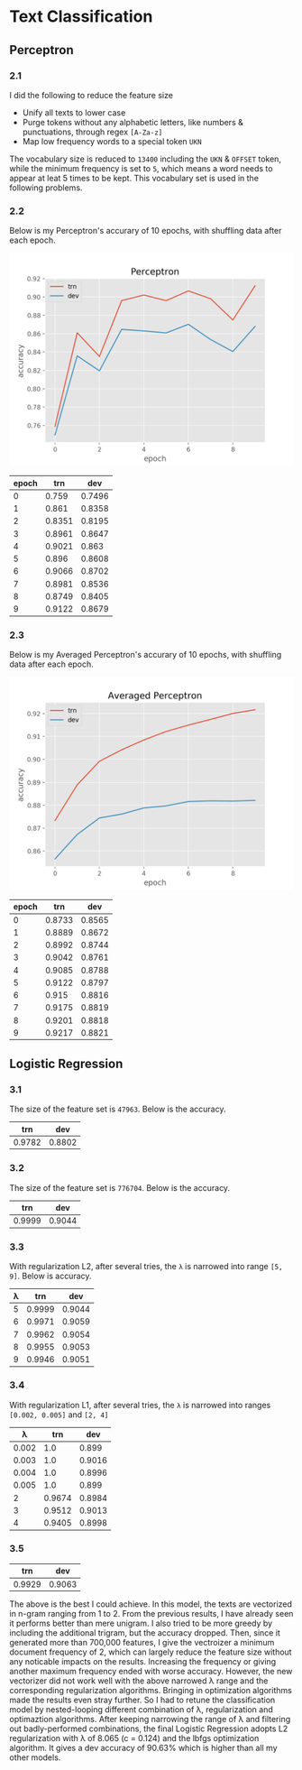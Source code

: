 # Text Classification

## Perceptron

### 2.1
I did the following to reduce the feature size
- Unify all texts to lower case
- Purge tokens without any alphabetic letters, like numbers & punctuations, through regex `[A-Za-z]`
- Map low frequency words to a special token `UKN`

The vocabulary size is reduced to `13400` including the `UKN` & `OFFSET` token, while the minimum frequency is set to `5`, which means a word needs to appear at leat 5 times to be kept. This vocabulary set is used in the following problems.

### 2.2
Below is my Perceptron's accurary of 10 epochs, with shuffling data after each epoch.

<img width="625" alt="perceptron-plot" src="/proj01/perceptron_plot.png">

epoch|   trn   |   dev
-----|---------|----------
0    |  0.759  |  0.7496
1    |  0.861  |  0.8358
2    |  0.8351 |  0.8195
3    |  0.8961 |  0.8647
4    |  0.9021 |  0.863
5    |  0.896  |  0.8608
6    |  0.9066 |  0.8702
7    |  0.8981 |  0.8536
8    |  0.8749 |  0.8405
9    |  0.9122 |  0.8679

### 2.3
Below is my Averaged Perceptron's accurary of 10 epochs, with shuffling data after each epoch.

<img width="625" alt="averaged-perceptron-plot" src="/proj01/averaged_perceptron_plot.png">

epoch|   trn    |   dev
-----|----------|-----------
0    |  0.8733  |  0.8565
1    |  0.8889  |  0.8672
2    |  0.8992  |  0.8744
3    |  0.9042  |  0.8761
4    |  0.9085  |  0.8788
5    |  0.9122  |  0.8797
6    |  0.915   |  0.8816
7    |  0.9175  |  0.8819
8    |  0.9201  |  0.8818
9    |  0.9217  |  0.8821

## Logistic Regression

### 3.1
The size of the feature set is `47963`. Below is the accuracy.

   trn   |   dev
---------|----------
  0.9782 |  0.8802

### 3.2
The size of the feature set is `776704`. Below is the accuracy.

   trn   |   dev
---------|----------
  0.9999 |  0.9044

### 3.3
With regularization L2, after several tries, the `λ` is narrowed into range `[5, 9]`. Below is accuracy.

λ |    trn   |   dev
--|----------|----------
5 |  0.9999  |  0.9044
6 |  0.9971  |  0.9059
7 |  0.9962  |  0.9054
8 |  0.9955  |  0.9053
9 |  0.9946  |  0.9051

### 3.4
With regularization L1, after several tries, the `λ` is narrowed into ranges `[0.002, 0.005]` and `[2, 4]`

λ     |    trn   |   dev
------|----------|----------
0.002 |    1.0   |  0.899
0.003 |    1.0   |  0.9016
0.004 |    1.0   |  0.8996
0.005 |    1.0   |  0.899
2     |  0.9674  |  0.8984
3     |  0.9512  |  0.9013
4     |  0.9405  |  0.8998

### 3.5

   trn   |   dev
---------|----------
  0.9929 |  0.9063

The above is the best I could achieve. In this model, the texts are vectorized in n-gram ranging from 1 to 2. From the previous results, I have already seen it performs better than mere unigram. I also tried to be more greedy by including the additional trigram, but the accuracy dropped. Then, since it generated more than 700,000 features, I give the vectroizer a minimum document frequency of 2, which can largely reduce the feature size without any noticable impacts on the results. Increasing the frequency or giving another maximum frequency ended with worse accuracy. However, the new vectorizer did not work well with the above narrowed λ range and the corresponding regularization algorithms. Bringing in optimization algorithms made the results even stray further. So I had to retune the classification model by nested-looping different combination of λ, regularization and optimaztion algorithms. After keeping narrowing the range of λ and filtering out badly-performed combinations, the final Logistic Regression adopts L2 regularization with λ of 8.065 (c = 0.124) and the lbfgs optimization algorithm. It gives a dev accuracy of 90.63% which is higher than all my other models.
